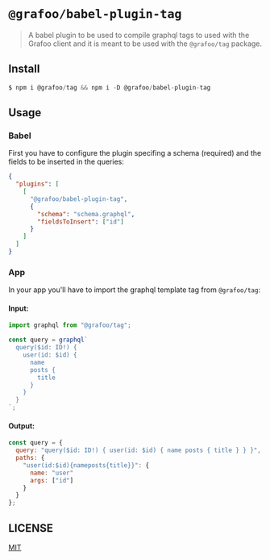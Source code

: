 # `@grafoo/babel-plugin-tag`

> A babel plugin to be used to compile graphql tags to used with the Grafoo client and it is meant to be used with the `@grafoo/tag` package.

## Install

```js
$ npm i @grafoo/tag && npm i -D @grafoo/babel-plugin-tag
```

## Usage

### Babel

First you have to configure the plugin specifing a schema (required) and the fields to be inserted in the queries:

```json
{
  "plugins": [
    [
      "@grafoo/babel-plugin-tag",
      {
        "schema": "schema.graphql",
        "fieldsToInsert": ["id"]
      }
    ]
  ]
}
```

### App

In your app you'll have to import the graphql template tag from `@grafoo/tag`:

#### Input:

```js
import graphql from "@grafoo/tag";

const query = graphql`
  query($id: ID!) {
    user(id: $id) {
      name
      posts {
        title
      }
    }
  }
`;
```

#### Output:

```js
const query = {
  query: "query($id: ID!) { user(id: $id) { name posts { title } } }",
  paths: {
    "user(id:$id){nameposts{title}}": {
      name: "user"
      args: ["id"]
    }
  }
};
```

## LICENSE

[MIT](https://github.com/malbernaz/grafoo/blob/master/LICENSE)
